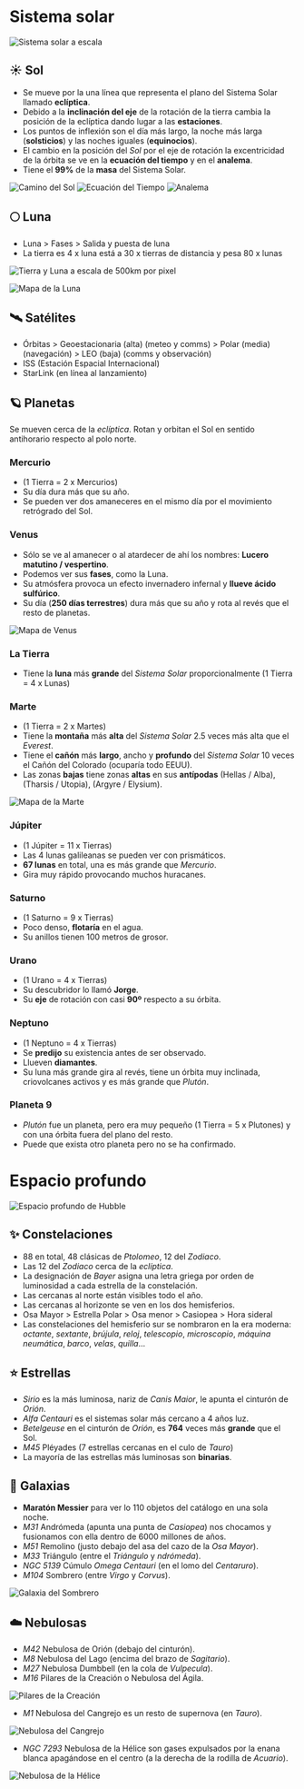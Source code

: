 # Sistema solar
![Sistema solar a escala](planets/sistema-solar-escala.png)
## ☀️ Sol
- Se mueve por la una línea que representa el plano del Sistema Solar llamado **eclíptica**.
- Debido a la **inclinación del eje** de la rotación de la tierra cambia la posición de la eclíptica dando lugar a las **estaciones**.
- Los puntos de inflexión son el día más largo, la noche más larga (**solsticios**) y las noches iguales (**equinocios**).
- El cambio en la posición del *Sol* por el eje de rotación la excentricidad de la órbita se ve en la **ecuación del tiempo** y en el **analema**.
- Tiene el **99%** de la **masa** del Sistema Solar.

![Camino del Sol](sun/sun-path.jpg)
![Ecuación del Tiempo](sun/equation-of-time.jpg)
![Analema](sun/analema-sicily.jpg)

## 🌕 Luna
- Luna > Fases > Salida y puesta de luna
- La tierra es 4 x luna está a 30 x tierras de distancia y pesa 80 x lunas

![Tierra y Luna a escala de 500km por pixel](moon/earth-moon-scale-500kmPerpx.jpg)

![Mapa de la Luna](moon/moon-map.jpg)

## 🛰️ Satélites
- Órbitas > Geoestacionaria (alta) (meteo y comms) > Polar (media) (navegación) > LEO (baja) (comms y observación)
- ISS (Estación Espacial Internacional)
- StarLink (en línea al lanzamiento)

## 🪐 Planetas
Se mueven cerca de la *eclíptica*. Rotan y orbitan el Sol en sentido antihorario respecto al polo norte.
### Mercurio
- (1 Tierra = 2 x Mercurios)
- Su día dura más que su año.
- Se pueden ver dos amaneceres en el mismo día por el movimiento retrógrado del Sol.
### Venus
- Sólo se ve al amanecer o al atardecer de ahí los nombres: **Lucero matutino / vespertino**.
- Podemos ver sus **fases**, como la Luna.
- Su atmósfera provoca un efecto invernadero infernal y **llueve ácido sulfúrico**.
- Su día (**250 días terrestres**) dura más que su año y rota al revés que el resto de planetas.

![Mapa de Venus](planets/venus.jpg)

### La Tierra
- Tiene la **luna** más **grande** del *Sistema Solar* proporcionalmente (1 Tierra = 4 x Lunas)
### Marte
- (1 Tierra = 2 x Martes)
- Tiene la **montaña** más **alta** del *Sistema Solar* 2.5 veces más alta que el *Everest*.
- Tiene el **cañón** más **largo**, ancho y **profundo** del *Sistema Solar* 10 veces el Cañón del Colorado (ocuparía todo EEUU).
- Las zonas **bajas** tiene zonas **altas** en sus **antípodas** (Hellas / Alba), (Tharsis / Utopia), (Argyre / Elysium).

![Mapa de la Marte](planets/mars.jpg)

### Júpiter
- (1 Júpiter = 11 x Tierras)
- Las 4 lunas galileanas se pueden ver con prismáticos.
- **67 lunas** en total, una es más grande que *Mercurio*.
- Gira muy rápido provocando muchos huracanes.
### Saturno
- (1 Saturno = 9 x Tierras)
- Poco denso, **flotaría** en el agua.
- Su anillos tienen 100 metros de grosor.
### Urano
- (1 Urano = 4 x Tierras)
- Su descubridor lo llamó **Jorge**.
- Su **eje** de rotación con casi **90º** respecto a su órbita.
### Neptuno
- (1 Neptuno = 4 x Tierras)
- Se **predijo** su existencia antes de ser observado.
- Llueven **diamantes**.
- Su luna más grande gira al revés, tiene un órbita muy inclinada, criovolcanes activos y es más grande que *Plutón*.
### Planeta 9
- *Plutón* fue un planeta, pero era muy pequeño (1 Tierra = 5 x Plutones) y con una órbita fuera del plano del resto.
- Puede que exista otro planeta pero no se ha confirmado.

# Espacio profundo

![Espacio profundo de Hubble](deep/hubble-deep-field.jpg)

## ✨ Constelaciones
- 88 en total, 48 clásicas de *Ptolomeo*, 12 del *Zodiaco*.
- Las 12 del *Zodiaco* cerca de la *eclíptica*.
- La designación de *Bayer* asigna una letra griega por orden de luminosidad a cada estrella de la constelación.
- Las cercanas al norte están visibles todo el año.
- Las cercanas al horizonte se ven en los dos hemisferios.
- Osa Mayor > Estrella Polar > Osa menor > Casiopea > Hora sideral
- Las constelaciones del hemisferio sur se nombraron en la era moderna: *octante*, *sextante*, *brújula*, *reloj*, *telescopio*, *microscopio*, *máquina neumática*, *barco*, *velas*, *quilla*...

## ⭐ Estrellas
- *Sirio* es la más luminosa, nariz de *Canis Maior*, le apunta el cinturón de *Orión*.
- *Alfa Centauri* es el sistemas solar más cercano a 4 años luz.
- *Betelgeuse* en el cinturón de *Orión*, es **764** veces más **grande** que el Sol.
- *M45* Pléyades (7 estrellas cercanas en el culo de *Tauro*)
- La mayoría de las estrellas más luminosas son **binarias**.

## 🌌 Galaxias
- **Maratón Messier** para ver lo 110 objetos del catálogo en una sola noche.
- *M31* Andrómeda (apunta una punta de *Casiopea*) nos chocamos y fusionamos con ella dentro de 6000 millones de años.
- *M51* Remolino (justo debajo del asa del cazo de la *Osa Mayor*).
- *M33* Triángulo (entre el *Triángulo* y *ndrómeda*).
- *NGC 5139* Cúmulo *Omega Centauri* (en el lomo del *Centaruro*).
- *M104* Sombrero (entre *Virgo* y *Corvus*).

![Galaxia del Sombrero](deep/sombrero-galaxy.jpg)

## ☁️ Nebulosas
- *M42* Nebulosa de Orión (debajo del cinturón).
- *M8* Nebulosa del Lago (encima del brazo de *Sagitario*).
- *M27* Nebulosa Dumbbell (en la cola de *Vulpecula*).
- *M16* Pilares de la Creación o Nebulosa del Ágila.

![Pilares de la Creación](deep/m16.webp)

- *M1* Nebulosa del Cangrejo es un resto de supernova (en *Tauro*).

![Nebulosa del Cangrejo](deep/crab-nebula.jpg)

- *NGC 7293* Nebulosa de la Hélice son gases expulsados por la enana blanca apagándose en el centro (a la derecha de la rodilla de *Acuario*).

![Nebulosa de la Hélice](deep/helix-nebula.webp)